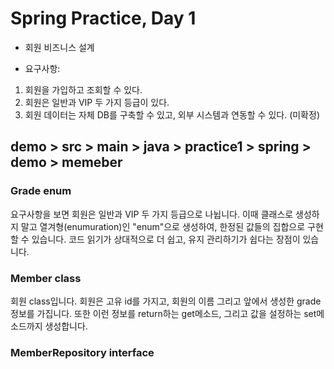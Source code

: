 # Spring Practice, Day 1

- 회원 비즈니스 설계

- 요구사항:
1. 회원을 가입하고 조회할 수 있다.
2. 회원은 일반과 VIP 두 가지 등급이 있다.
3. 회원 데이터는 자체 DB를 구축할 수 있고, 외부 시스템과 연동할 수 있다. (미확정)
## demo > src > main > java > practice1 > spring > demo > memeber
### Grade enum
요구사항을 보면 회원은 일반과 VIP 두 가지 등급으로 나뉩니다.
이때 클래스로 생성하지 말고 열겨형(enumuration)인 "enum"으로 생성하여, 한정된 값들의 집합으로 구현할 수 있습니다.
코드 읽기가 상대적으로 더 쉽고, 유지 관리하기가 쉽다는 장점이 있습니다.

### Member class
회원 class입니다.
회원은 고유 id를 가지고, 회원의 이름 그리고 앞에서 생성한 grade 정보를 가집니다.
또한 이런 정보를 return하는 get메소드, 그리고 값을 설정하는 set메소드까지 생성합니다.

### MemberRepository interface